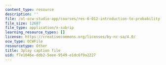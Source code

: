 ```yaml
---
content_type: resource
description: ''
file: /ol-ocw-studio-app/courses/res-6-012-introduction-to-probability-spring-2018/f7e1046eddb25eee9549e1dc6f9a2227_2371421.vtt
file_size: 12687
file_type: application/x-subrip
learning_resource_types: []
license: https://creativecommons.org/licenses/by-nc-sa/4.0/
ocw_type: OCWFile
resourcetype: Other
title: 3play caption file
uid: f7e1046e-ddb2-5eee-9549-e1dc6f9a2227
---
```

